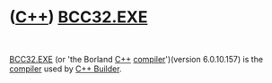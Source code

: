 



 

 

 

 

 

([C++](Cpp.md)) [BCC32.EXE](CppBcc32Exe.md)
=============================================

 

[BCC32.EXE](CppBcc32Exe.md) (or 'the Borland [C++](Cpp.md)
[compiler](CppCompiler.md)')(version 6.0.10.157) is the
[compiler](CppCompiler.md) used by [C++ Builder](CppBuilder.md).

 

 

 

 

 





 



